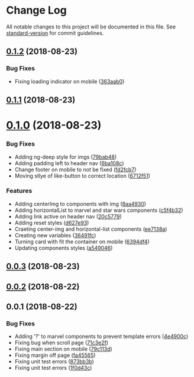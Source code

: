 # Change Log

All notable changes to this project will be documented in this file. See [standard-version](https://github.com/conventional-changelog/standard-version) for commit guidelines.

<a name="0.1.2"></a>
## [0.1.2](https://github.com/anakis/awesome-tastes-discovery/compare/v0.1.1...v0.1.2) (2018-08-23)


### Bug Fixes

* Fixing loading indicator on mobile ([363aab0](https://github.com/anakis/awesome-tastes-discovery/commit/363aab0))



<a name="0.1.1"></a>
## [0.1.1](https://github.com/anakis/awesome-tastes-discovery/compare/v0.1.0...v0.1.1) (2018-08-23)



<a name="0.1.0"></a>
# [0.1.0](https://github.com/anakis/awesome-tastes-discovery/compare/v0.0.3...v0.1.0) (2018-08-23)


### Bug Fixes

* Adding ng-deep style for imgs ([79bab48](https://github.com/anakis/awesome-tastes-discovery/commit/79bab48))
* Adding padding left to header nav ([6ba108c](https://github.com/anakis/awesome-tastes-discovery/commit/6ba108c))
* Change footer on mobile to not be fixed ([fd2fcb7](https://github.com/anakis/awesome-tastes-discovery/commit/fd2fcb7))
* Moving stlye of like-button to correct location ([6712f51](https://github.com/anakis/awesome-tastes-discovery/commit/6712f51))


### Features

* Adding centerImg to components with img ([8aa4930](https://github.com/anakis/awesome-tastes-discovery/commit/8aa4930))
* Adding horizontalList to marvel and star wars components ([c5f4b32](https://github.com/anakis/awesome-tastes-discovery/commit/c5f4b32))
* Adding link active on header nav ([20c5779](https://github.com/anakis/awesome-tastes-discovery/commit/20c5779))
* Adding reset styles ([d627e93](https://github.com/anakis/awesome-tastes-discovery/commit/d627e93))
* Craeting center-img and horizontal-list components ([ee7138a](https://github.com/anakis/awesome-tastes-discovery/commit/ee7138a))
* Creating new variables ([36491fc](https://github.com/anakis/awesome-tastes-discovery/commit/36491fc))
* Turning card with fit the container on mobile ([6394df4](https://github.com/anakis/awesome-tastes-discovery/commit/6394df4))
* Updating components styles ([a549046](https://github.com/anakis/awesome-tastes-discovery/commit/a549046))



<a name="0.0.3"></a>
## [0.0.3](https://github.com/anakis/awesome-tastes-discovery/compare/v0.0.2...v0.0.3) (2018-08-23)



<a name="0.0.2"></a>
## [0.0.2](https://github.com/anakis/awesome-tastes-discovery/compare/v0.0.1...v0.0.2) (2018-08-22)



<a name="0.0.1"></a>
## 0.0.1 (2018-08-22)


### Bug Fixes

* Adding '?' to marvel components to prevent template errors ([4e4900c](https://github.com/anakis/awesome-tastes-discovery/commit/4e4900c))
* Fixing bug when scroll page ([71c3e2f](https://github.com/anakis/awesome-tastes-discovery/commit/71c3e2f))
* Fixing main section on mobile ([79c113d](https://github.com/anakis/awesome-tastes-discovery/commit/79c113d))
* Fixing margin off page ([fa45565](https://github.com/anakis/awesome-tastes-discovery/commit/fa45565))
* Fixing unit test errors ([873bb3b](https://github.com/anakis/awesome-tastes-discovery/commit/873bb3b))
* Fixing unit test errors ([1f0d43c](https://github.com/anakis/awesome-tastes-discovery/commit/1f0d43c))
